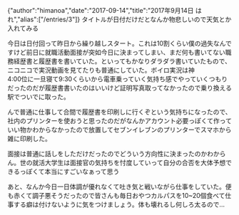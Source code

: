 {"author":"himanoa","date":"2017-09-14","title":"2017年9月14日 はれ","alias":["/entries/3"]}
タイトルが日付だけだとなんか物悲しいので天気とか入れてみる

今日は日付回って昨日から繰り越しスタート。これは10割くらい僕の過失なんですけど前日に就職活動面接が突如今日に決まってしまい、まだ何も書いてない職務経歴書と履歴書を書いていた。といってもかなりダラダラ書いていたもので、ニコニコで実況動画を見てたりも普通にしていた。ボイロ実況は神  
4:00位に一旦寝て9:30くらいから電車乗っていく気持ち感でやっていくつもりだったのだが履歴書書いたのはいいけど証明写真取ってなかったので乗り換える駅でついでに取った。  

んで普通に仕事して合間で履歴書を印刷しに行くぞという気持ちになったので、社内のプリンターを使おうと思ったのだがなんかアカウント必要っぽくて作っていい物かわからなかったので放置してセブンイレブンのプリンターでスマホから雑に印刷した。

面接は普通に話しをしただけだったのでどういう方向性に決まったのかわからん。世の就活大学生は面接官の気持ちを忖度していって自分の合否を大体予想できるっぽくて本当にすごいなぁって思う

あと、なんか今日一日体調が優れなくて吐き気と戦いながら仕事をしていた。便も赤くて調子悪そうだったので皆さんも毎日おやつカルパスを10~20個食べて仕事する癖は付けないように気をつけましょう。体も壊れるし何しろ太るので…
